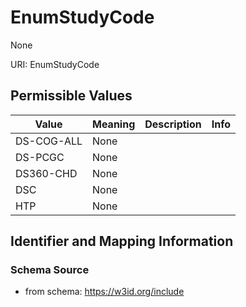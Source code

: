 # EnumStudyCode

None

URI: EnumStudyCode

## Permissible Values

| Value | Meaning | Description | Info |
| --- | --- | --- | --- |
| DS-COG-ALL | None |  | |
| DS-PCGC | None |  | |
| DS360-CHD | None |  | |
| DSC | None |  | |
| HTP | None |  | |


## Identifier and Mapping Information







### Schema Source


* from schema: https://w3id.org/include



